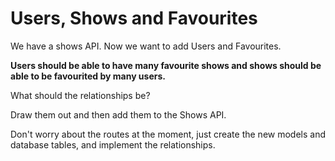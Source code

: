 # Users, Shows and Favourites

We have a shows API. Now we want to add Users and Favourites.

**Users should be able to have many favourite shows and shows should be able to be favourited by many users.**

What should the relationships be? 

Draw them out and then add them to the Shows API.

Don't worry about the routes at the moment, just create the new models and database tables, and implement the relationships.
